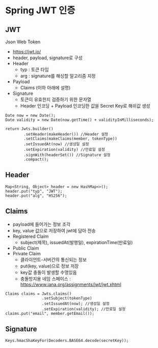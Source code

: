 # Spring JWT 인증

## JWT
Json Web Token
- https://jwt.io/ 
- header, payload, signature로 구성
- Header
  - typ : 토큰 타입
  - arg : signature를 해싱할 알고리즘 지정
- Payload
  - Claims (이하 아래에 설명)
- Signature
  - 토큰이 유효한지 검증하기 위한 문자열
  - Header 인코딩 + Payload 인코딩한 값을 Secret Key로 해쉬값 생성
```
Date now = new Date();
Date validity = new Date(now.getTime() + validityInMilliseconds);

return Jwts.builder()
        .setHeader(makeHeader()) //Header 설정
        .setClaims(makeClaims(member, tokenType))
        .setIssuedAt(now) //생성일 설정
        .setExpiration(validity) //만료일 설정
        .signWith(headerSet()) //Signature 설정
        .compact();
```
## Header
```
Map<String, Object> header = new HashMap<>();
header.put("typ", "JWT");
header.put("alg", "HS256");
```


## Claims
- payload에 들어가는 정보 조각
- key, value 값으로 저장하여 jwt에 담아 전송
- Registered Claim 
  - subject(제목), issuedAt(발행일), expirationTime(만료일)
- Public Claim 
- Private Claim 
  - 클라이언트-서버간의 통신되는 정보
  - put(key, value)으로 정보 저장    
  - key값 충돌이 발생할 수명있음
  - 충돌방지용 네임 스페이스 : https://www.iana.org/assignments/jwt/jwt.xhtml

```
Claims claims = Jwts.claims()
                .setSubject(tokenType)
                .setIssuedAt(now); //생성일 설정
                .setExpiration(validity); //만료일 설정
claims.put("email", member.getEmail());
```
## Signature
```
Keys.hmacShaKeyFor(Decoders.BASE64.decode(secretKey));
```